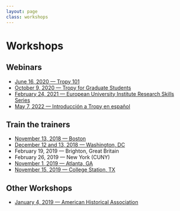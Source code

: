 ```yaml
---
layout: page
class: workshops
---
```


# Workshops

## Webinars

- [June 16, 2020 — Tropy 101](https://www.youtube.com/watch?v=jWjP90EWHkQ)
- [October 9, 2020 — Tropy for Graduate Students](https://www.youtube.com/watch?v=yppPfY9Vb48)
- [February 24, 2021 — European University Institute Research Skills Series](https://www.youtube.com/watch?v=yuxlkRlFwhI)
- [May 7, 2022 — Introducción a Tropy en español](https://www.youtube.com/watch?v=EHj5F-h3TcQ)


## Train the trainers

- [November 13, 2018 — Boston](https://tropy.org/blog/boston-train-the-trainers)
- [December 12 and 13, 2018 — Washington, DC](https://tropy.org/blog/dc-train-the-trainers)
- February 19, 2019 — Brighton, Great Britain
- February 26, 2019 — New York (CUNY)
- [November 1, 2019 — Atlanta, GA](https://tropy.org/blog/train-the-trainers-atlanta)
- [November 15, 2019 — College Station, TX](https://tropy.org/blog/train-the-trainers-atlanta)


## Other Workshops

- [January 4, 2019 — American Historical Association](https://aha.confex.com/aha/2019/webprogram/Session17353.html)
